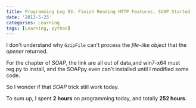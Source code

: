 ```yaml
---
title: Programming Log 93: Finish Reading HTTP Features, SOAP Started
date: '2013-5-25'
categories: Learning
tags: [Learning, python]
---
```


I don't understand why `GzipFile` can't process the *file-like object* that the *opener* returned.

For the chapter of *SOAP*, the link are all out of data,and win7-x64 must reg.py to install, and the SOAPpy even can't installed until I modified some code.

So I wonder if that *SOAP* trick still work today.

To sum up, I spent **2 hours** on programming today, and totally **252 hours**. 